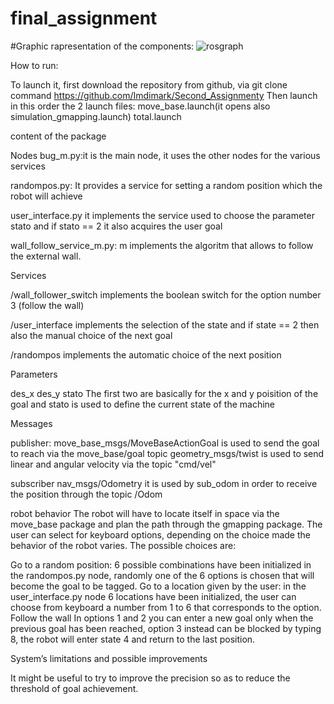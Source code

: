 








# final_assignment


#Graphic rapresentation of the components:
![rosgraph](https://user-images.githubusercontent.com/78663960/116706592-14aa6300-a9ce-11eb-839c-acc932621672.png)



How to run:

To launch it,  first download the repository from github, via git clone command https://github.com/Imdimark/Second_Assignmenty
 Then launch in this order the 2 launch files:
move_base.launch(it opens also simulation_gmapping.launch)
total.launch


content of the package

Nodes
bug_m.py:it is the main node, it uses the other nodes for the various services

randompos.py: It provides a service for setting a random position which the robot will achieve

user_interface.py  it implements the service used to choose the parameter stato and if stato == 2 it also acquires the user goal


wall_follow_service_m.py: m implements the algoritm that allows to follow the external wall.

Services

/wall_follower_switch implements the boolean switch for the option number 3 (follow the wall)


/user_interface implements the selection of the state and if state == 2 then also the manual choice of the next goal

/randompos implements the automatic choice of the next position




Parameters

des_x
des_y
stato
The first two are basically for the x and y poisition of the goal and stato is used to define the current state of the machine

Messages

publisher: 
move_base_msgs/MoveBaseActionGoal is used to send the goal to reach via the  move_base/goal topic
 geometry_msgs/twist is used to send linear and angular velocity via the topic "cmd/vel"

subscriber
nav_msgs/Odometry it is used by sub_odom in order to receive the position through the topic /Odom
		


robot behavior
The robot will have to locate itself in space via the move_base package and plan the path through the gmapping package. The user can select for keyboard options, depending on the choice made the behavior of the robot varies. The possible choices are:

Go to a random position: 6 possible combinations have been initialized in the randompos.py node, randomly one of the 6 options is chosen that will become the goal to be tagged.
Go to a location given by the user: in the user_interface.py node 6 locations have been initialized, the user can choose from keyboard a number from 1 to 6 that corresponds to the option.
Follow the wall
In options 1 and 2 you can enter a new goal only when the previous goal has been reached, option 3 instead can be blocked by typing 8, the robot will enter state 4 and return to the last position.

System’s limitations and possible improvements

It might be useful to try to improve the precision so as to reduce the threshold of goal achievement.

